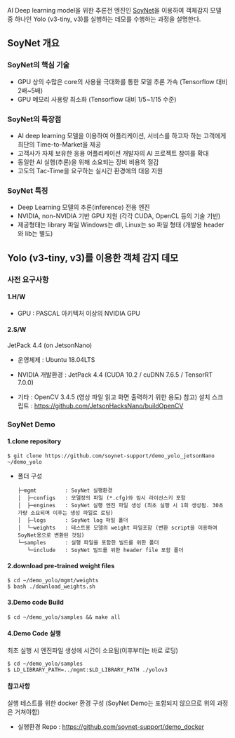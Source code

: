 AI Deep learning model을 위한 추론전 엔진인 [SoyNet](https://soynet.io, "SOYNET Homepage")을 이용하여
객체감지 모델 중 하나인 Yolo (v3-tiny, v3)를 실행하는 데모를 수행하는 과정을 설명한다. 

## SoyNet 개요

### SoyNet의 핵심 기술
 - GPU 상의 수많은 core의 사용율 극대화를 통한 모델 추론 가속 (Tensorflow 대비 2배~5배)
 - GPU 메모리 사용량 최소화 (Tensorflow 대비 1/5~1/15 수준)
 
### SoyNet의 특장점
 - AI deep learning 모델을 이용하여 어플리케이션, 서비스를 하고자 하는 고객에게 최단의 Time-to-Market을 제공
 - 고객사가 자체 보유한 응용 어플리케이션 개발자의 AI 프로젝트 참여를 확대
 - 동일한 AI 실행(추론)을 위해 소요되는 장비 비용의 절감
 - 고도의 Tac-Time을 요구하는 실시간 환경에의 대응 지원
   
### SoyNet 특징
 - Deep Learning 모델의 추론(inference) 전용 엔진
 - NVIDIA, non-NVIDIA 기반 GPU 지원 (각각 CUDA, OpenCL 등의 기술 기반)
 - 제공형태는 library 파일 
   Windows는 dll, Linux는 so 파일 형태 (개발용 header와 lib는 별도)

 

## Yolo (v3-tiny, v3)를 이용한 객체 감지 데모 

### 사전 요구사항

#### 1.H/W 
 - GPU : PASCAL 아키텍처 이상의 NVIDIA GPU 

#### 2.S/W

JetPack 4.4 (on JetsonNano)
- 운영체제 : Ubuntu 18.04LTS
* NVIDIA 개발환경 : JetPack 4.4 (CUDA 10.2 / cuDNN 7.6.5 / TensorRT 7.0.0)
- 기타 : OpenCV 3.4.5 (영상 파일 읽고 화면 출력하기 위한 용도)
  참고) 설치 스크립트 : https://github.com/JetsonHacksNano/buildOpenCV


### SoyNet Demo 

#### 1.clone repository
```
$ git clone https://github.com/soynet-support/demo_yolo_jetsonNano ~/demo_yolo
```

- 폴더 구성
   ```
   ├─mgmt         : SoyNet 실행환경
   │  ├─configs   : 모델정의 파일 (*.cfg)와 임시 라이선스키 포함 
   │  ├─engines   : SoyNet 실행 엔진 파일 생성 (최초 실행 시 1회 생성됨. 30초 가량 소요되며 이후는 생성 파일로 로딩)
   │  ├─logs      : SoyNet log 파일 폴더
   │  └─weights   : 테스트용 모델의 weight 파일포함 (변환 script을 이용하여 SoyNet용으로 변환된 것임)
   └─samples      : 실행 파일을 포함한 빌드를 위한 폴더 
      └─include   : SoyNet 빌드를 위한 header file 포함 폴더 
   ```

#### 2.download pre-trained weight files 
```
$ cd ~/demo_yolo/mgmt/weights
$ bash ./download_weights.sh
```

#### 3.Demo code Build
```
$ cd ~/demo_yolo/samples && make all 
```

#### 4.Demo Code 실행
최초 실행 시 엔진파일 생성에 시간이 소요됨(이후부터는 바로 로딩)
```
$ cd ~/demo_yolo/samples
$ LD_LIBRARY_PATH=../mgmt:$LD_LIBRARY_PATH ./yolov3
```


#### 참고사항

실행 테스트를 위한 docker 환경 구성 (SoyNet Demo는 포함되지 않으므로 위의 과정은 거쳐야함)
- 실행환경 Repo : https://github.com/soynet-support/demo_docker
